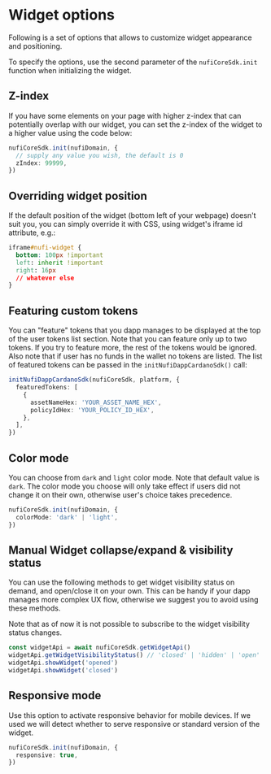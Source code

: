 # Widget options

Following is a set of options that allows
to customize widget appearance and positioning.

To specify the options, use the second parameter
of the `nufiCoreSdk.init` function when initializing the widget.

## Z-index

If you have some elements on your page with higher
z-index that can potentially overlap with our widget, you can set the z-index of the widget to a higher value using the code below:

```typescript
nufiCoreSdk.init(nufiDomain, {
  // supply any value you wish, the default is 0
  zIndex: 99999,
})
```

## Overriding widget position

If the default position of the widget (bottom left of your webpage) doesn't suit you, you can simply override it with CSS, using widget's iframe id attribute, e.g.:

```css
iframe#nufi-widget {
  bottom: 100px !important
  left: inherit !important
  right: 16px
  // whatever else
}
```

## Featuring custom tokens

You can "feature" tokens that you dapp manages to be displayed at the top of the
user tokens list section. Note that you can feature only up to two tokens. If you try to feature more, the rest of the tokens would be ignored.
Also note that if user has no funds in the wallet no tokens are listed.
The list of featured tokens can be passed in the `initNufiDappCardanoSdk()` call:

```typescript
initNufiDappCardanoSdk(nufiCoreSdk, platform, {
  featuredTokens: [
    {
      assetNameHex: 'YOUR_ASSET_NAME_HEX',
      policyIdHex: 'YOUR_POLICY_ID_HEX',
    },
  ],
})
```

## Color mode

You can choose from `dark` and `light` color mode. Note that default value is `dark`.
The color mode you choose will only take effect if users did not change it on their
own, otherwise user's choice takes precedence.

```typescript
nufiCoreSdk.init(nufiDomain, {
  colorMode: 'dark' | 'light',
})
```

## Manual Widget collapse/expand & visibility status

You can use the following methods to get widget visibility status on demand,
and open/close it on your own. This can be handy if your dapp manages more complex
UX flow, otherwise we suggest you to avoid using these methods.

Note that as of now it is not possible to subscribe to the widget visibility status changes.

```typescript
const widgetApi = await nufiCoreSdk.getWidgetApi()
widgetApi.getWidgetVisibilityStatus() // 'closed' | 'hidden' | 'open'
widgetApi.showWidget('opened')
widgetApi.showWidget('closed')
```

## Responsive mode

Use this option to activate responsive behavior for mobile devices.
If we used we will detect whether to serve responsive or standard
version of the widget.

```typescript
nufiCoreSdk.init(nufiDomain, {
  responsive: true,
})
```
